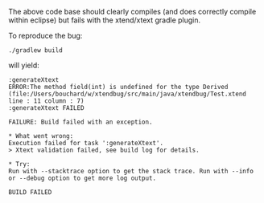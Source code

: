 The above code base should clearly compiles (and does correctly compile within eclipse) but fails with the xtend/xtext gradle plugin.

To reproduce the bug:

```
./gradlew build
```

will yield:

```
:generateXtext
ERROR:The method field(int) is undefined for the type Derived (file:/Users/bouchard/w/xtendbug/src/main/java/xtendbug/Test.xtend line : 11 column : 7)
:generateXtext FAILED

FAILURE: Build failed with an exception.

* What went wrong:
Execution failed for task ':generateXtext'.
> Xtext validation failed, see build log for details.

* Try:
Run with --stacktrace option to get the stack trace. Run with --info or --debug option to get more log output.

BUILD FAILED
```